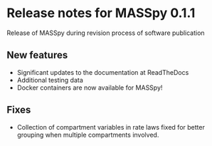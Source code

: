 # Release notes for MASSpy 0.1.1

Release of MASSpy during revision process of software publication

## New features

* Significant updates to the documentation at ReadTheDocs
* Additional testing data
* Docker containers are now available for MASSpy!

## Fixes

* Collection of compartment variables in rate laws fixed for better grouping when multiple compartments involved.
